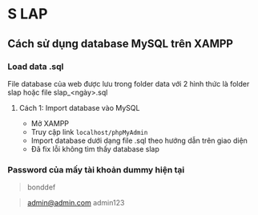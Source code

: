 # S LAP

## Cách sử dụng database MySQL trên XAMPP

### Load data .sql

File database của web được lưu trong folder data với 2 hình thức là folder slap hoặc file slap\_<ngày>.sql

1. Cách 1: Import database vào MySQL

   - Mở XAMPP
   - Truy cập link `localhost/phpMyAdmin`
   - Import database dưới dạng file .sql theo hướng dẫn trên giao diện

   * Đã fix lỗi không tìm thấy database slap

### Password của mấy tài khoản dummy hiện tại

> bonddef

> admin@admin.com
> admin123
